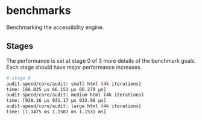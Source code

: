# benchmarks

Benchmarking the accessibility engine.

## Stages

The performance is set at stage 0 of 3 more details of the benchmark goals. Each stage should have major performance increases.

```sh
# stage 0
audit-speed/core/audit: small html (4k iterations)
time: [66.025 µs 66.151 µs 66.270 µs]
audit-speed/core/audit: medium html (4k iterations)
time: [928.16 µs 931.17 µs 933.96 µs]
audit-speed/core/audit: large html (4k iterations)                                                                            
time: [1.1475 ms 1.1507 ms 1.1531 ms]
```